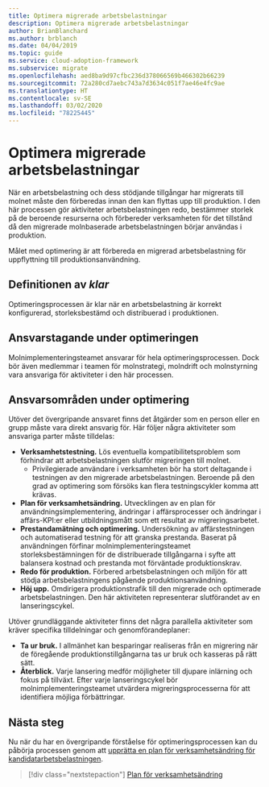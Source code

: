 ```yaml
---
title: Optimera migrerade arbetsbelastningar
description: Optimera migrerade arbetsbelastningar
author: BrianBlanchard
ms.author: brblanch
ms.date: 04/04/2019
ms.topic: guide
ms.service: cloud-adoption-framework
ms.subservice: migrate
ms.openlocfilehash: aed8ba9d97cfbc236d378066569b466302b66239
ms.sourcegitcommit: 72a280cd7aebc743a7d3634c051f7ae46e4fc9ae
ms.translationtype: HT
ms.contentlocale: sv-SE
ms.lasthandoff: 03/02/2020
ms.locfileid: "78225445"
---
```

# <a name="optimize-migrated-workloads"></a>Optimera migrerade arbetsbelastningar

När en arbetsbelastning och dess stödjande tillgångar har migrerats till molnet måste den förberedas innan den kan flyttas upp till produktion. I den här processen gör aktiviteter arbetsbelastningen redo, bestämmer storlek på de beroende resurserna och förbereder verksamheten för det tillstånd då den migrerade molnbaserade arbetsbelastningen börjar användas i produktion.

Målet med optimering är att förbereda en migrerad arbetsbelastning för uppflyttning till produktionsanvändning.

## <a name="definition-of-done"></a>Definitionen av *klar*

Optimeringsprocessen är klar när en arbetsbelastning är korrekt konfigurerad, storleksbestämd och distribuerad i produktionen.

## <a name="accountability-during-optimization"></a>Ansvarstagande under optimeringen

Molnimplementeringsteamet ansvarar för hela optimeringsprocessen. Dock bör även medlemmar i teamen för molnstrategi, molndrift och molnstyrning vara ansvariga för aktiviteter i den här processen.

## <a name="responsibilities-during-optimization"></a>Ansvarsområden under optimering

Utöver det övergripande ansvaret finns det åtgärder som en person eller en grupp måste vara direkt ansvarig för. Här följer några aktiviteter som ansvariga parter måste tilldelas:

- **Verksamhetstestning.** Lös eventuella kompatibilitetsproblem som förhindrar att arbetsbelastningen slutför migreringen till molnet.
  - Privilegierade användare i verksamheten bör ha stort deltagande i testningen av den migrerade arbetsbelastningen. Beroende på den grad av optimering som försöks kan flera testningscykler komma att krävas.
- **Plan för verksamhetsändring.** Utvecklingen av en plan för användningsimplementering, ändringar i affärsprocesser och ändringar i affärs-KPI:er eller utbildningsmått som ett resultat av migreringsarbetet.
- **Prestandamätning och optimering.** Undersökning av affärstestningen och automatiserad testning för att granska prestanda. Baserat på användningen förfinar molnimplementeringsteamet storleksbestämningen för de distribuerade tillgångarna i syfte att balansera kostnad och prestanda mot förväntade produktionskrav.
- **Redo för produktion.** Förbered arbetsbelastningen och miljön för att stödja arbetsbelastningens pågående produktionsanvändning.
- **Höj upp.** Omdirigera produktionstrafik till den migrerade och optimerade arbetsbelastningen. Den här aktiviteten representerar slutförandet av en lanseringscykel.

Utöver grundläggande aktiviteter finns det några parallella aktiviteter som kräver specifika tilldelningar och genomförandeplaner:

- **Ta ur bruk.** I allmänhet kan besparingar realiseras från en migrering när de föregående produktionstillgångarna tas ur bruk och kasseras på rätt sätt.
- **Återblick.** Varje lansering medför möjligheter till djupare inlärning och fokus på tillväxt. Efter varje lanseringscykel bör molnimplementeringsteamet utvärdera migreringsprocesserna för att identifiera möjliga förbättringar.

## <a name="next-steps"></a>Nästa steg

Nu när du har en övergripande förståelse för optimeringsprocessen kan du påbörja processen genom att [upprätta en plan för verksamhetsändring för kandidatarbetsbelastningen](./business-change-plan.md).

> [!div class="nextstepaction"]
> [Plan för verksamhetsändring](./business-change-plan.md)
